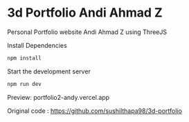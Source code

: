 # 3d Portfolio Andi Ahmad Z

Personal Portfolio website Andi Ahmad Z using ThreeJS

Install Dependencies

```sh
npm install
```

Start the development server

```sh
npm run dev
```

Preview: portfolio2-andy.vercel.app

Original code : https://github.com/sushilthapa98/3d-portfolio
